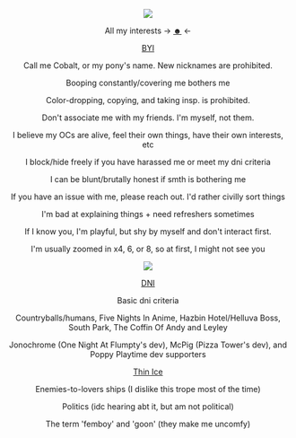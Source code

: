 <div align="center">

![](https://i.imgur.com/nuJZj8v.png)

All my interests -> [☻](https://github.com/cobaltpngsituation/thefootsoldier) <-

<ins>BYI</ins>

Call me Cobalt, or my pony's name. New nicknames are prohibited.

Booping constantly/covering me bothers me

Color-dropping, copying, and taking insp. is prohibited.

Don't associate me with my friends. I'm myself, not them.

I believe my OCs are alive, feel their own things, have their own interests, etc

I block/hide freely if you have harassed me or meet my dni criteria

I can be blunt/brutally honest if smth is bothering me

If you have an issue with me, please reach out. I'd rather civilly sort things

I'm bad at explaining things + need refreshers sometimes

If I know you, I'm playful, but shy by myself and don't interact first.

I'm usually zoomed in x4, 6, or 8, so at first, I might not see you

![](https://i.imgur.com/Q93gACM.png)

<ins>DNI</ins>

Basic dni criteria

Countryballs/humans, Five Nights In Anime, Hazbin Hotel/Helluva Boss, South Park, The Coffin Of Andy and Leyley

Jonochrome (One Night At Flumpty's dev), McPig (Pizza Tower's dev), and Poppy Playtime dev supporters

<ins>Thin Ice</ins>

Enemies-to-lovers ships (I dislike this trope most of the time)

Politics (idc hearing abt it, but am not political)

The term 'femboy' and 'goon' (they make me uncomfy)
